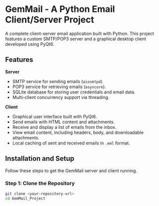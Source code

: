 # GemMail - A Python Email Client/Server Project

A complete client-server email application built with Python. This project features a custom SMTP/POP3 server and a graphical desktop client developed using PyQt6.

## Features

**Server**
* SMTP service for sending emails (`aiosmtpd`).
* POP3 service for retrieving emails (`asyncore`).
* SQLite database for storing user credentials and email data.
* Multi-client concurrency support via threading.

**Client**
* Graphical user interface built with PyQt6.
* Send emails with HTML content and attachments.
* Receive and display a list of emails from the inbox.
* View email content, including headers, body, and downloadable attachments.
* Local caching of sent and received emails in `.eml` format.

## Installation and Setup

Follow these steps to get the GemMail server and client running.

### Step 1: Clone the Repository

```bash
git clone <your-repository-url>
cd GemMail_Project
